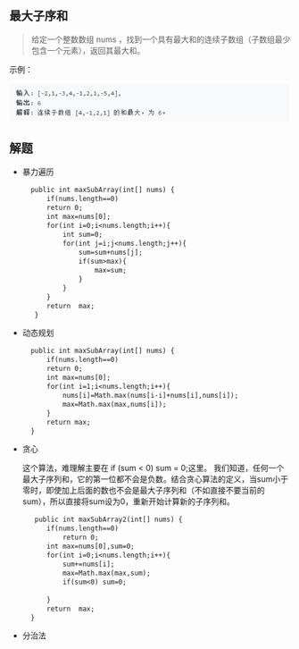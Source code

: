 ## **最大子序和**

> 给定一个整数数组 nums ，找到一个具有最大和的连续子数组（子数组最少包含一个元素），返回其最大和。

示例：

![](pic/5example.jpg)
	
## 解题

- 暴力遍历
	

		public int maxSubArray(int[] nums) {
			if(nums.length==0)
            return 0;
	        int max=nums[0];
	        for(int i=0;i<nums.length;i++){
	            int sum=0;
	            for(int j=i;j<nums.length;j++){
	                sum=sum+nums[j];
	                if(sum>max){
	                    max=sum;
	                }
	            }
	        }
	        return  max;
		 }
		

- 动态规划

		public int maxSubArray(int[] nums) {
		    if(nums.length==0)
		    return 0;
		    int max=nums[0];
			for(int i=1;i<nums.length;i++){
				nums[i]=Math.max(nums[i-i]+nums[i],nums[i]);
			    max=Math.max(max,nums[i]);
			}
			return max;
		}

- 贪心
	
	这个算法，难理解主要在 if (sum < 0) sum = 0;这里。
	我们知道，任何一个最大子序列和，它的第一位都不会是负数。结合贪心算法的定义，当sum小于零时，即使加上后面的数也不会是最大子序列和（不如直接不要当前的sum），所以直接将sum设为0，重新开始计算新的子序列和。

	
		 public int maxSubArray2(int[] nums) {
	        if(nums.length==0)
	            return 0;
	        int max=nums[0],sum=0;
	        for(int i=0;i<nums.length;i++){
	            sum+=nums[i];
	            max=Math.max(max,sum);
	            if(sum<0) sum=0;
	
	        }
	        return  max;
	    }

- 分治法
